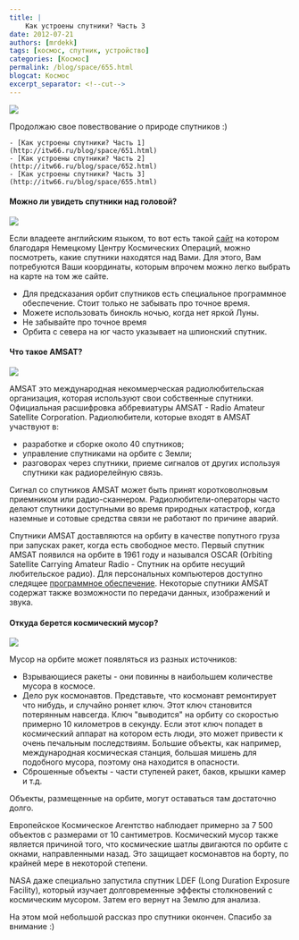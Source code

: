 ```yaml
---
title: |
    Как устроены спутники? Часть 3
date: 2012-07-21
authors: [mrdekk]
tags: [космос, спутник, устройство]
categories: [Космос]
permalink: /blog/space/655.html
blogcat: Космос
excerpt_separator: <!--cut-->
---
```



![](http://itw66.ru/uploads/images/00/00/01/2012/07/21/a41e88.jpg)


Продолжаю свое повествование о природе спутников :)



    - [Как устроены спутники? Часть 1](http://itw66.ru/blog/space/651.html)
    - [Как устроены спутники? Часть 2](http://itw66.ru/blog/space/652.html)
    - [Как устроены спутники? Часть 3](http://itw66.ru/blog/space/655.html)




<!--cut-->


#### Можно ли увидеть спутники над головой?



![](http://itw66.ru/uploads/images/00/00/01/2012/07/21/a9d0fa.png)


Если владеете английским языком, то вот есть такой [сайт](http://www.heavens-above.com/) на котором благодаря Немецкому Центру Космических Операций, можно посмотреть, какие спутники находятся над Вами. Для этого, Вам потребуются Ваши координаты, которым впрочем можно легко выбрать на карте на том же сайте. 



- Для предсказания орбит спутников есть специальное программное обеспечение. Стоит только не забывать про точное время.
- Можете использовать бинокль ночью, когда нет яркой Луны.
- Не забывайте про точное время
- Орбита с севера на юг часто указывает на шпионский спутник.



#### Что такое AMSAT?



![](http://itw66.ru/uploads/images/00/00/01/2012/07/21/4e78f1.jpg)


AMSAT это международная некоммерческая радиолюбительская организация, которая используют свои собственные спутники. Официальная расшифровка аббревиатуры AMSAT - Radio Amateur Satellite Corporation. Радиолюбители, которые входят в AMSAT участвуют в:



- разработке и сборке около 40 спутников;
- управление спутниками на орбите с Земли;
- разговорах через спутники, приеме сигналов от других используя спутники как радиорелейную связь.



Сигнал со спутников AMSAT может быть принят коротковолновым приемником или радио-сканнером. Радиолюбители-операторы часто делают спутники доступными во время природных катастроф, когда наземные и сотовые средства связи не работают по причине аварий.

Спутники AMSAT доставляются на орбиту в качестве попутного груза при запусках ракет, когда есть свободное место. Первый спутник AMSAT появился на орбите в 1961 году и назывался OSCAR (Orbiting Satellite Carrying Amateur Radio -  Спутник на орбите несущий любительское радио). Для персональных компьютеров доступно следящее [программное обеспечение](http://www.amsat.org/amsat/ftpsoft.html). Некоторые спутники AMSAT содержат также возможности по передачи данных, изображений и звука.

#### Откуда берется космический мусор?



![](http://itw66.ru/uploads/images/00/00/01/2012/07/21/bad93f.jpg)


Мусор на орбите может появляться из разных источников:



- Взрывающиеся ракеты - они повинны в наибольшем количестве мусора в космосе.
- Дело рук космонавтов. Представьте, что космонавт ремонтирует что нибудь, и случайно роняет ключ. Этот ключ становится потерянным навсегда. Ключ "выводится" на орбиту со скоростью примерно 10 километров в секунду. Если этот ключ попадет в космический аппарат на котором есть люди, это может привести к очень печальным последствиям. Большие объекты, как например, международная космическая станция, большая мишень для подобного мусора, поэтому она находится в опасности.
- Сброшенные объекты - части ступеней ракет, баков, крышки камер и т.д.



Объекты, размещенные на орбите, могут оставаться там достаточно долго. 

Европейское Космическое Агентство наблюдает примерно за 7 500 объектов с размерами от 10 сантиметров. Космический мусор также является причиной того, что космические шатлы двигаются по орбите с окнами, направленными назад. Это защищает космонавтов на борту, по крайней мере в некоторой степени.

NASA даже специально запустила спутник LDEF (Long Duration Exposure Facility), который изучает долговременные эффекты столкновений с космическим мусором. Затем его вернут на Землю для анализа.

На этом мой небольшой рассказ про спутники окончен. Спасибо за внимание :)
